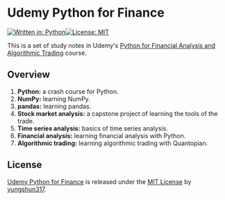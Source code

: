 # Udemy Python for Finance

[![Written in: Python](https://img.shields.io/badge/WrittenIn-Python-blue.svg)](https://img.shields.io/badge/WrittenIn-Python-blue.svg)[![License: MIT](https://img.shields.io/badge/License-MIT-yellow.svg)](https://opensource.org/licenses/MIT) 

This is a set of study notes in Udemy's [Python for Financial Analysis and Algorithmic Trading](https://www.udemy.com/python-for-finance-and-trading-algorithms/) course.

## Overview

1. **Python:** a crash course for Python.
2. **NumPy:** learning NumPy.
3. **pandas:** learning pandas.
4. **Stock market analysis:** a capstone project of learning the tools of the trade.
5. **Time series analysis:** basics of time series analysis.
6. **Financial analysis:** learning financial analysis with Python.
7. **Algorithmic trading:** learning algorithmic trading with Quantopian.

## License
[Udemy Python for Finance](https://github.com/yungshun317/udemy-python-for-finance) is released under the [MIT License](https://opensource.org/licenses/MIT) by [yungshun317](https://github.com/yungshun317).
